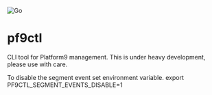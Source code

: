![Go](https://github.com/roopakparikh/pf9ctl/workflows/Go/badge.svg)

# pf9ctl
CLI tool for Platform9 management. This is under heavy development, please use with care.

To disable the segment event set environment variable. export PF9CTL_SEGMENT_EVENTS_DISABLE=1